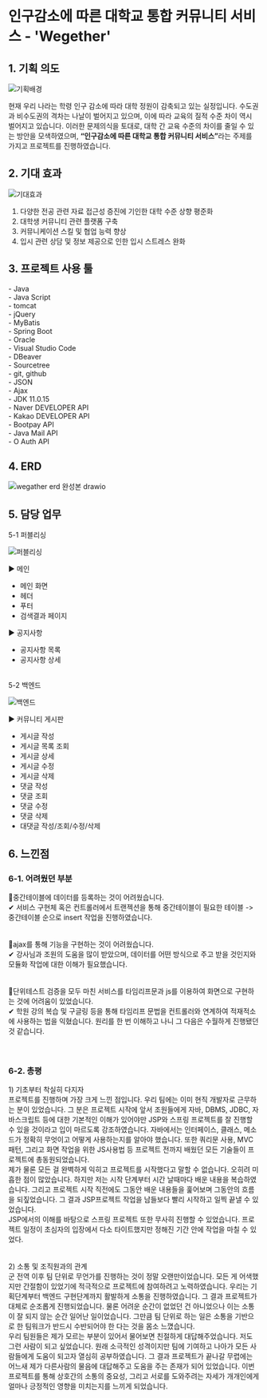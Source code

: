 <h1>인구감소에 따른 대학교 통합 커뮤니티 서비스 - 'Wegether'</h1>


<h2>1. 기획 의도</h2>

![기획배경](https://github.com/Developer-Kimchi/wegether/assets/129861604/a9cb20a7-c88a-4ab3-816d-cc3c331566a3)


현재 우리 나라는 학령 인구 감소에 따라 대학 정원이 감축되고 있는 실정입니다.
수도권과 비수도권의 격차는 나날이 벌어지고 있으며, 이에 따라 교육의 질적 수준 차이 역시 벌어지고 있습니다.
이러한 문제의식을 토대로, 대학 간 교육 수준의 차이를 줄일 수 있는 방안을 모색하였으며,
<strong>“인구감소에 따른 대학교 통합 커뮤니티 서비스”</strong>라는 주제를 가지고 프로젝트를 진행하였습니다.

</div>


<h2>2. 기대 효과</h2>

![기대효과](https://github.com/Developer-Kimchi/wegether/assets/129861604/b78bc307-c3d5-4f04-aece-9728c434b938)


1. 다양한 전공 관련 자료 접근성 증진에 기인한 대학 수준 상향 평준화<br>
2. 대학생 커뮤니티 관련 플랫폼 구축<br>
3. 커뮤니케이션 스킬 및 협업 능력 향상<br>
4. 입시 관련 상담 및 정보 제공으로 인한 입시 스트레스 완화<br>


<h2>3. 프로젝트 사용 툴</h2>
- Java<br>
- Java Script<br>
- tomcat<br>
- jQuery<br>
- MyBatis<br>
- Spring Boot<br>
- Oracle<br>
- Visual Studio Code<br>
- DBeaver<br>
- Sourcetree<br>
- git, github<br>
- JSON<br>
- Ajax<br>
- JDK 11.0.15<br>
- Naver DEVELOPER API<br>
- Kakao DEVELOPER API<br>
- Bootpay API<br>
- Java Mail API<br>
- O Auth API<br>

<h2>4. ERD</h2>

![wegather erd 완성본 drawio](https://github.com/Developer-Kimchi/wegether/assets/129861604/f6e0aa68-cc8b-4892-a725-62fdd9655031)

  
<h2>5. 담당 업무</h2>
5-1 퍼블리싱<br>

![퍼블리싱](https://github.com/Developer-Kimchi/wegether/assets/129861604/ddf9ebc2-09a8-4b39-a2d8-cd27d17dbbe6)



▶ 메인
- 메인 화면
- 헤더
- 푸터
- 검색결과 페이지

▶ 공지사항
- 공지사항 목록
- 공지사항 상세

<br>
5-2 백엔드<br>

![백엔드](https://github.com/Developer-Kimchi/wegether/assets/129861604/f46178ea-a478-44f6-a112-7122cb1e32c6)


▶ 커뮤니티 게시판
- 게시글 작성
- 게시글 목록 조회
- 게시글 상세
- 게시글 수정
- 게시글 삭제
- 댓글 작성
- 댓글 조회
- 댓글 수정
- 댓글 삭제
- 대댓글 작성/조회/수정/삭제


<h2>6. 느낀점</h2>
<h3>6-1. 어려웠던 부분</h3>
📌중간테이블에 데이터를 등록하는 것이 어려웠습니다. <br>
✔ 서비스 구현체 혹은 컨트롤러에서 트랜젝션을 통해 중간테이블이 필요한 테이블 -> 중간테이블 순으로 insert 작업을 진행하였습니다.<br><br>
<br>
📌ajax를 통해 기능을 구현하는 것이 어려웠습니다. <br>
✔ 강사님과 조원의 도움을 많이 받았으며, 데이터를 어떤 방식으로 주고 받을 것인지와 모듈화 작업에 대한 이해가 필요했습니다.<br><br>
<br>
📌단위테스트 검증을 모두 마친 서비스를 타임리프문과 js를 이용하여 화면으로 구현하는 것에 어려움이 있었습니다. <br>
✔ 학원 강의 복습 및 구글링 등을 통해 타임리프 문법을 컨트롤러와 연계하여 적재적소에 사용하는 법을 익혔습니다. 원리를 한 번 이해하고 나니 그 다음은 수월하게 진행됐던 것 같습니다.<br><br>
<br>

<h3>6-2. 총평</h3>
1) 기초부터 착실히 다지자<br>
 프로젝트를 진행하며 가장 크게 느낀 점입니다. 우리 팀에는 이미 현직 개발자로 근무하는 분이 있었습니다. 그 분은 프로젝트 시작에 앞서 조원들에게 자바, DBMS, JDBC, 자바스크립트 등에 대한 기본적인 이해가 있어야만 JSP와 스프링 프로젝트를 잘 진행할 수 있을 것이라고 입이 마르도록 강조하였습니다. 자바에서는 인터페이스, 클래스, 메소드가 정확히 무엇이고 어떻게 사용하는지를 알아야 했습니다. 또한 쿼리문 사용, MVC패턴, 그리고 화면 작업을 위한 JS사용법 등 프로젝트 전까지 배웠던 모든 기술들이 프로젝트에 총동원되었습니다.<br>
 제가 물론 모든 걸 완벽하게 익히고 프로젝트를 시작했다고 말할 수 없습니다. 오히려 미흡한 점이 많았습니다. 하지만 저는 시작 단계부터 시간 날때마다 배운 내용을 복습하였습니다. 그리고 프로젝트 시작 직전에도 그동안 배운 내용들을 훑어보며 그동안의 흐름을 되짚었습니다. 그 결과 JSP프로젝트 작업을 남들보다 빨리 시작하고 일찍 끝낼 수 있었습니다.<br>
 JSP에서의 이해를 바탕으로 스프링 프로젝트 또한 무사히 진행할 수 있었습니다. 프로젝트 일정이 초심자의 입장에서 다소 타이트했지만 정해진 기간 안에 작업을 마칠 수 있었다.<br>
<br>
<br>
2) 소통 및 조직원과의 관계<br>
  군 전역 이후 팀 단위로 무언가를 진행하는 것이 정말 오랜만이었습니다. 모든 게 어색했지만 간절함이 있었기에 적극적으로 프로젝트에 참여하려고 노력하였습니다. 우리는 기획단계부터 백엔드 구현단계까지 활발하게 소통을 진행하였습니다. 그 결과 프로젝트가 대체로 순조롭게 진행되었습니다. 물론 어려운 순간이 없었던 건 아니었으나 이는 소통이 잘 되지 않는 순간 일어난 일이었습니다. 그만큼 팀 단위로 하는 일은 소통을 기반으로 한 팀워크가 반드시 수반되어야 한 다는 것을 몸소 느꼈습니다.<br>
  우리 팀원들은 제가 모르는 부분이 있어서 물어보면 친절하게 대답해주었습니다. 저도 그런 사람이 되고 싶었습니다. 원래 소극적인 성격이지만 팀에 기여하고 나아가 모든 사람들에게 도움이 되고자 열심히 공부하였습니다. 그 결과 프로젝트가 끝나갈 무렵에는 어느새 제가 다른사람의 물음에 대답해주고 도움을 주는 존재가 되어 있었습니다. 이번 프로젝트를 통해 상호간의 소통의 중요성, 그리고 서로를 도와주려는 자세가 개개인에게 얼마나 긍정적인 영향을 미치는지를 느끼게 되었습니다. 
